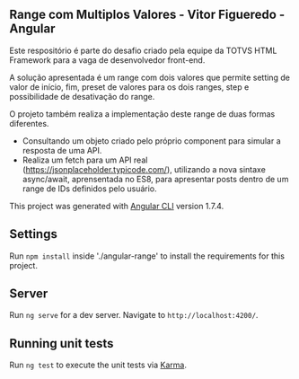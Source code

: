 ## Range com Multiplos Valores - Vitor Figueredo - Angular

Este respositório é parte do desafio criado pela equipe da TOTVS HTML Framework para a vaga de desenvolvedor front-end. 

A solução apresentada é um range com dois valores que permite setting de valor de início, fim, preset de valores para os dois ranges, step e possibilidade de desativação do range. 

O projeto também realiza a implementação deste range de duas formas diferentes. 

- Consultando um objeto criado pelo próprio component para simular a resposta de uma API. 
- Realiza um fetch para um API real (https://jsonplaceholder.typicode.com/), utilizando a nova sintaxe async/await, aprensentada no ES8, para apresentar posts dentro de um range de IDs definidos pelo usuário.

This project was generated with [Angular CLI](https://github.com/angular/angular-cli) version 1.7.4.

## Settings

Run `npm install` inside './angular-range' to install the requirements for this project.

## Server

Run `ng serve` for a dev server. Navigate to `http://localhost:4200/`.

## Running unit tests

Run `ng test` to execute the unit tests via [Karma](https://karma-runner.github.io).
